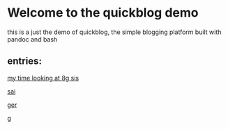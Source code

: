 <link href="https://fonts.googleapis.com/css?family=Source+Sans+Pro" rel="stylesheet">
<link href="https://fonts.googleapis.com/css?family=Didact+Gothic" rel="stylesheet">
<link rel="stylesheet" type="text/css" href="styles.css">
<meta name="viewport" content="width=device-width, initial-scale=1">

# Welcome to the quickblog demo

this is a just the demo of quickblog, the simple blogging platform built with pandoc and bash

## entries:


 [my time looking at 8g sis](civic.html)

 [sai](guy.html)

 [ger](poger.html)

 [g](g.html)
